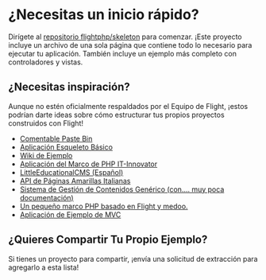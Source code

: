 # ¿Necesitas un inicio rápido?

Dirígete al [repositorio flightphp/skeleton](https://github.com/flightphp/skeleton) para comenzar. ¡Este proyecto incluye un archivo de una sola página que contiene todo lo necesario para ejecutar tu aplicación. También incluye un ejemplo más completo con controladores y vistas.

## ¿Necesitas inspiración?

Aunque no estén oficialmente respaldados por el Equipo de Flight, ¡estos podrían darte ideas sobre cómo estructurar tus propios proyectos construidos con Flight!

- [Comentable Paste Bin](https://github.com/n0nag0n/commie2)
- [Aplicación Esqueleto Básico](https://github.com/markhughes/flight-skeleton)
- [Wiki de Ejemplo](https://github.com/Skayo/FlightWiki)
- [Aplicación del Marco de PHP IT-Innovator](https://github.com/itinnovator/myphp-app)
- [LittleEducationalCMS (Español)](https://github.com/casgin/LittleEducationalCMS)
- [API de Páginas Amarillas Italianas](https://github.com/chiccomagnus/PGAPI)
- [Sistema de Gestión de Contenidos Genérico (con.... muy poca documentación)](https://github.com/recepuncu/cms)
- [Un pequeño marco PHP basado en Flight y medoo.](https://github.com/ycrao/tinyme)
- [Aplicación de Ejemplo de MVC](https://github.com/paddypei/Flight-MVC)

## ¿Quieres Compartir Tu Propio Ejemplo?

Si tienes un proyecto para compartir, ¡envía una solicitud de extracción para agregarlo a esta lista!